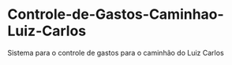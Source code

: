 # Controle-de-Gastos-Caminhao-Luiz-Carlos
Sistema para o controle de gastos para o caminhão do Luiz Carlos
